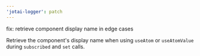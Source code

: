 ```yaml
---
'jotai-logger': patch
---
```


fix: retrieve component display name in edge cases

Retrieve the component's display name when using `useAtom` or
`useAtomValue` during `subscribed` and `set` calls.
